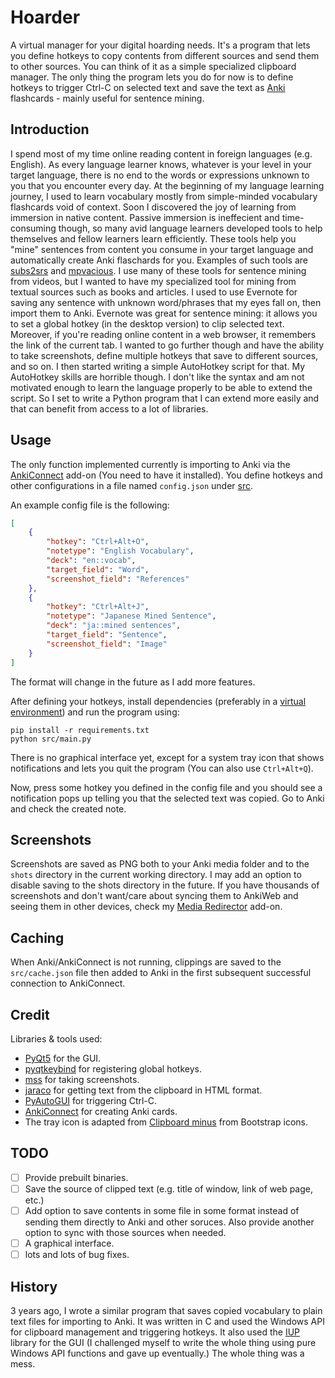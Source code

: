 # Hoarder

A virtual manager for your digital hoarding needs.
It's a program that lets you define hotkeys to copy contents from different sources
and send them to other sources. You can think of it as a simple specialized clipboard manager.
The only thing the program lets you do for now is to define hotkeys to trigger Ctrl-C on selected text
and save the text as [Anki](https://apps.ankiweb.net/) flashcards - mainly useful for sentence mining.

## Introduction

I spend most of my time online reading content in foreign languages (e.g. English).
As every language learner knows, whatever is your level in your target language,
there is no end to the words or expressions unknown to you that you encounter every day.
At the beginning of my language learning journey, I used to learn vocabulary mostly from simple-minded vocabulary flashcards void of context. Soon I discovered the joy of learning from immersion in native content.
Passive immersion is ineffecient and time-consuming though, so many avid language learners developed tools
to help themselves and fellow learners learn efficiently. These tools help you "mine" sentences from content
you consume in your target language and automatically create Anki flaschards for you.
Examples of such tools are [subs2srs](http://subs2srs.sourceforge.net/) and [mpvacious](https://github.com/Ajatt-Tools/mpvacious). I use many of these tools for sentence mining from videos, but I wanted to have
my specialized tool for mining from textual sources such as books and articles. I used to use Evernote
for saving any sentence with unknown word/phrases that my eyes fall on, then import them to Anki.
Evernote was great for sentence mining: it allows you to set a global hotkey (in the desktop version)
to clip selected text. Moreover, if you're reading online content in a web browser, it remembers the link of the current tab. I wanted to go further though and have the ability to take screenshots, define multiple hotkeys that save to different sources, and so on.
I then started writing a simple AutoHotkey script for that. My AutoHotkey skills are horrible though.
I don't like the syntax and am not motivated enough to learn the language properly to be able to extend the script.
So I set to write a Python program that I can extend more easily and that can benefit from access to
a lot of libraries.

## Usage

The only function implemented currently is importing to Anki via the [AnkiConnect](https://ankiweb.net/shared/info/2055492159) add-on (You need to have it installed). You define hotkeys and other configurations in a file named `config.json` under [src](./src).

An example config file is the following:

```json
[
    {
        "hotkey": "Ctrl+Alt+O",
        "notetype": "English Vocabulary",
        "deck": "en::vocab",
        "target_field": "Word",
        "screenshot_field": "References"
    },
    {
        "hotkey": "Ctrl+Alt+J",
        "notetype": "Japanese Mined Sentence",
        "deck": "ja::mined sentences",
        "target_field": "Sentence",
        "screenshot_field": "Image"
    }
]
```

The format will change in the future as I add more features.

After defining your hotkeys, install dependencies (preferably in a [virtual environment](https://docs.python.org/3/library/venv.html)) and run the program using:

```
pip install -r requirements.txt
python src/main.py
```

There is no graphical interface yet, except for a system tray icon that shows notifications and lets you quit the program (You can also use `Ctrl+Alt+Q`).

Now, press some hotkey you defined in the config file and you should see a notification pops up telling you that the selected text was copied. Go to Anki and check the created note.

## Screenshots

Screenshots are saved as PNG both to your Anki media folder and to the `shots` directory in the current working directory. I may add an option to disable saving to the shots directory in the future. If you have thousands of screenshots and don't want/care about syncing them to AnkiWeb and seeing them in other devices, check my [Media Redirector](https://github.com/abdnh/anki-media-redirector) add-on.

## Caching

When Anki/AnkiConnect is not running, clippings are saved to the `src/cache.json` file then added to Anki in the first subsequent successful connection to AnkiConnect.

## Credit

Libraries & tools used:

-   [PyQt5](https://pypi.org/project/PyQt5/) for the GUI.
-   [pyqtkeybind](https://pypi.org/project/pyqtkeybind/) for registering global hotkeys.
-   [mss](https://pypi.org/project/mss/) for taking screenshots.
-   [jaraco](https://pypi.org/project/jaraco.clipboard/) for getting text from the clipboard in HTML format.
-   [PyAutoGUI](https://pypi.org/project/PyAutoGUI/) for triggering Ctrl-C.
-   [AnkiConnect](https://ankiweb.net/shared/info/2055492159) for creating Anki cards.
-   The tray icon is adapted from [Clipboard minus](https://icons.getbootstrap.com/icons/clipboard-minus/) from Bootstrap icons.

## TODO

-   [ ] Provide prebuilt binaries.
-   [ ] Save the source of clipped text (e.g. title of window, link of web page, etc.)
-   [ ] Add option to save contents in some file in some format instead of sending them directly to Anki and other soruces. Also provide another option to sync with those sources when needed.
-   [ ] A graphical interface.
-   [ ] lots and lots of bug fixes.

## History

3 years ago, I wrote a similar program that saves copied vocabulary to plain text files for importing to Anki.
It was written in C and used the Windows API for clipboard management and triggering hotkeys. It also used the [IUP](https://www.tecgraf.puc-rio.br/iup/) library for the GUI (I challenged myself to write the whole thing using pure Windows API functions and gave up eventually.) The whole thing was a mess.
